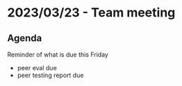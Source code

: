 # 2023/03/23 - Team meeting

## Agenda
Reminder of what is due this Friday
* peer eval due 
* peer testing report due